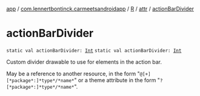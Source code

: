 [app](../../../index.md) / [com.lennertbontinck.carmeetsandroidapp](../../index.md) / [R](../index.md) / [attr](index.md) / [actionBarDivider](./action-bar-divider.md)

# actionBarDivider

`static val actionBarDivider: `[`Int`](https://kotlinlang.org/api/latest/jvm/stdlib/kotlin/-int/index.html)
`static val actionBarDivider: `[`Int`](https://kotlinlang.org/api/latest/jvm/stdlib/kotlin/-int/index.html)

Custom divider drawable to use for elements in the action bar.

May be a reference to another resource, in the form "`@[+][*package*:]*type*/*name*`" or a theme attribute in the form "`?[*package*:]*type*/*name*`".


